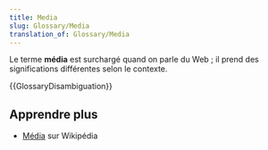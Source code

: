 ```yaml
---
title: Media
slug: Glossary/Media
translation_of: Glossary/Media
---
```


Le terme **média** est surchargé quand on parle du Web ; il prend des significations différentes selon le contexte.

{{GlossaryDisambiguation}}

## Apprendre plus

- [Média](https://fr.wikipedia.org/wiki/Media) sur Wikipédia
